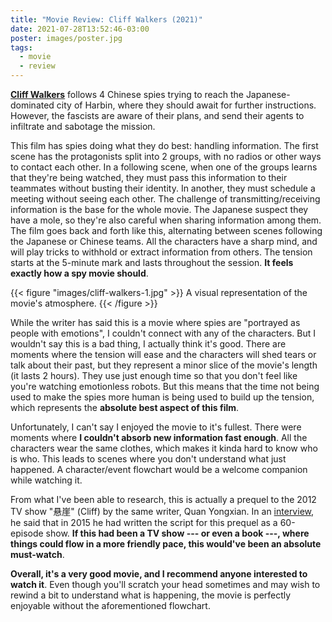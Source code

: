 ```yaml
---
title: "Movie Review: Cliff Walkers (2021)"
date: 2021-07-28T13:52:46-03:00
poster: images/poster.jpg
tags:
  - movie
  - review
---
```


**[Cliff Walkers](https://www.themoviedb.org/movie/639557-impasse)** follows 4 Chinese spies trying to reach the Japanese-dominated city of Harbin, where they should await for further instructions. However, the fascists are aware of their plans, and send their agents to infiltrate and sabotage the mission.

This film has spies doing what they do best: handling information. The first scene has the protagonists split into 2 groups, with no radios or other ways to contact each other. In a following scene, when one of the groups learns that they're being watched, they must pass this information to their teammates without busting their identity. In another, they must schedule a meeting without seeing each other. The challenge of transmitting/receiving information is the base for the whole movie. The Japanese suspect they have a mole, so they're also careful when sharing information among them. The film goes back and forth like this, alternating between scenes following the Japanese or Chinese teams. All the characters have a sharp mind, and will play tricks to withhold or extract information from others. The tension starts at the 5-minute mark and lasts throughout the session. **It feels exactly how a spy movie should**.

{{< figure "images/cliff-walkers-1.jpg" >}}
  A visual representation of the movie's atmosphere.
{{< /figure >}}

While the writer has said this is a movie where spies are "portrayed as people with emotions", I couldn't connect with any of the characters. But I wouldn't say this is a bad thing, I actually think it's good. There are moments where the tension will ease and the characters will shed tears or talk about their past, but they represent a minor slice of the movie's length (it lasts 2 hours). They use just enough time so that you don't feel like you're watching emotionless robots. But this means that the time not being used to make the spies more human is being used to build up the tension, which represents the **absolute best aspect of this film**.

Unfortunately, I can't say I enjoyed the movie to it's fullest. There were moments where **I couldn't absorb new information fast enough**. All the characters wear the same clothes, which makes it kinda hard to know who is who. This leads to scenes where you don't understand what just happened. A character/event flowchart would be a welcome companion while watching it.

From what I've been able to research, this is actually a prequel to the 2012 TV show "悬崖" (Cliff) by the same writer, Quan Yongxian. In an [interview](https://inf.news/entertainment/bd5332246260958e06dc8ead644ec3da.html), he said that in 2015 he had written the script for this prequel as a 60-episode show. **If this had been a TV show --- or even a book ---, where things could flow in a more friendly pace, this would've been an absolute must-watch**.

**Overall, it's a very good movie, and I recommend anyone interested to watch it**. Even though you'll scratch your head sometimes and may wish to rewind a bit to understand what is happening, the movie is perfectly enjoyable without the aforementioned flowchart.
